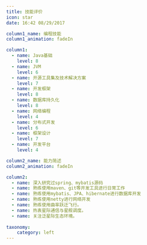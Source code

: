 ```yaml
---
title: 技能评价
icon: star
date: 16:42 08/29/2017

column1_name: 编程技能
column1_animation: fadeIn

column1:
  - name: Java基础
    level: 8
  - name: JVM
    level: 6
  - name: 开源工具集及技术解决方案
    level: 7
  - name: 开发框架
    level: 8
  - name: 数据库持久化
    level: 8
  - name: 网络编程
    level: 4
  - name: 分布式开发
    level: 6
  - name: 框架设计
    level: 7
  - name: 开发平台
    level: 4

column2_name: 能力简述
column2_animation: fadeIn

column2:
  - name: 深入研究过spring、mybatis源码
  - name: 熟练使用maven、git等开发工具进行日常工作
  - name: 熟练使用mybatis、JPA、hibernate进行数据库开发
  - name: 熟练使用netty进行网络开发
  - name: 熟练使用曲率跃迁飞行。
  - name: 热衷星际通信与星舰调度。
  - name: 关注泛星际生态环境。
    
taxonomy:
    category: left
---
```

